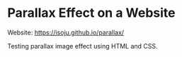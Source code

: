 # Parallax Effect on a Website

Website: https://isoju.github.io/parallax/

Testing parallax image effect using HTML and CSS.

